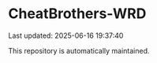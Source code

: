 # CheatBrothers-WRD

Last updated: 2025-06-16 19:37:40

This repository is automatically maintained.
